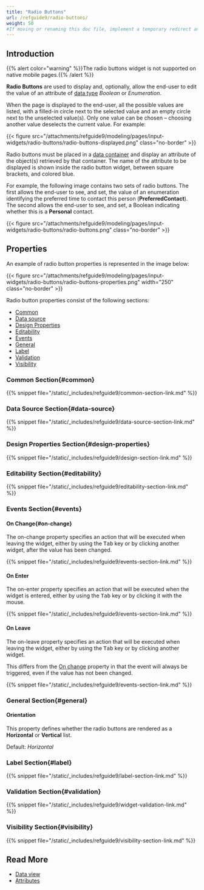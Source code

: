 ```yaml
---
title: "Radio Buttons"
url: /refguide9/radio-buttons/
weight: 50
#If moving or renaming this doc file, implement a temporary redirect and let the respective team know they should update the URL in the product. See Mapping to Products for more details.
---
```


## Introduction

{{% alert color="warning" %}}The radio buttons widget is not supported on native mobile pages.{{% /alert %}}

**Radio Buttons** are used to display and, optionally, allow the end-user to edit the value of an attribute of [data type](/refguide9/data-types/) *Boolean* or *Enumeration*.

When the page is displayed to the end-user, all the possible values are listed, with a filled-in circle next to the selected value and an empty circle next to the unselected value(s). Only one value can be chosen – choosing another value deselects the current value. For example:

{{< figure src="/attachments/refguide9/modeling/pages/input-widgets/radio-buttons/radio-buttons-displayed.png" class="no-border" >}}

Radio buttons must be placed in a [data container](/refguide9/data-widgets/) and display an attribute of the object(s) retrieved by that container. The name of the attribute to be displayed is shown inside the radio button widget, between square brackets, and colored blue.

For example, the following image contains two sets of radio buttons.  The first allows the end-user to see, and set, the value of an enumeration identifying the preferred time to contact this person (**PreferredContact**). The second allows the end-user to see, and set, a Boolean indicating whether this is a **Personal** contact.

{{< figure src="/attachments/refguide9/modeling/pages/input-widgets/radio-buttons/radio-buttons.png" class="no-border" >}}

## Properties

An example of radio button properties is represented in the image below:

{{< figure src="/attachments/refguide9/modeling/pages/input-widgets/radio-buttons/radio-buttons-properties.png"   width="250"  class="no-border" >}}

Radio button properties consist of the following sections:

* [Common](#common)
* [Data source](#data-source)
* [Design Properties](#design-properties)
* [Editability](#editability)
* [Events](#events)
* [General](#general)
* [Label](#label)
* [Validation](#validation)
* [Visibility](#visibility)

### Common Section{#common}

{{% snippet file="/static/_includes/refguide9/common-section-link.md" %}}

### Data Source Section{#data-source}

{{% snippet file="/static/_includes/refguide9/data-source-section-link.md" %}}

### Design Properties Section{#design-properties}

{{% snippet file="/static/_includes/refguide9/design-section-link.md" %}} 

### Editability Section{#editability}

{{% snippet file="/static/_includes/refguide9/editability-section-link.md" %}}

### Events Section{#events}

#### On Change{#on-change}

The on-change property specifies an action that will be executed when leaving the widget, either by using the <kbd>Tab</kbd> key or by clicking another widget, after the value has been changed.

{{% snippet file="/static/_includes/refguide9/events-section-link.md" %}}

#### On Enter

The on-enter property specifies an action that will be executed when the widget is entered, either by using the <kbd>Tab</kbd> key or by clicking it with the mouse.

{{% snippet file="/static/_includes/refguide9/events-section-link.md" %}}

#### On Leave

The on-leave property specifies an action that will be executed when leaving the widget, either by using the <kbd>Tab</kbd> key or by clicking another widget.

This differs from the [On change](#on-change) property in that the event will always be triggered, even if the value has not been changed.

{{% snippet file="/static/_includes/refguide9/events-section-link.md" %}}

### General Section{#general}

#### Orientation

This property defines whether the radio buttons are rendered as a **Horizontal** or **Vertical** list.

Default: *Horizontal*

### Label Section{#label}

{{% snippet file="/static/_includes/refguide9/label-section-link.md" %}}

### Validation Section{#validation}

{{% snippet file="/static/_includes/refguide9/widget-validation-link.md" %}}

### Visibility Section{#visibility}

{{% snippet file="/static/_includes/refguide9/visibility-section-link.md" %}}

## Read More

* [Data view](/refguide9/data-view/)
* [Attributes](/refguide9/attributes/)
